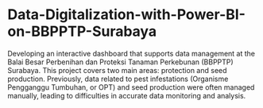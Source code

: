 # Data-Digitalization-with-Power-BI-on-BBPPTP-Surabaya

Developing an interactive dashboard that supports data management at the Balai Besar Perbenihan dan Proteksi Tanaman Perkebunan (BBPPTP) Surabaya. This project covers two main areas: protection and seed production. Previously, data related to pest infestations (Organisme Pengganggu Tumbuhan, or OPT) and seed production were often managed manually, leading to difficulties in accurate data monitoring and analysis.
